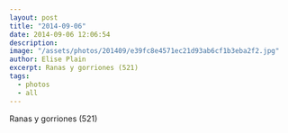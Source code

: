 ```yaml
---
layout: post
title: "2014-09-06"
date: 2014-09-06 12:06:54
description: 
image: "/assets/photos/201409/e39fc8e4571ec21d93ab6cf1b3eba2f2.jpg"
author: Elise Plain
excerpt: Ranas y gorriones (521)
tags: 
  - photos
  - all
---
```


Ranas y gorriones (521)
<p></p>
